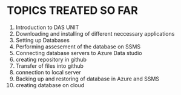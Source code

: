 # TOPICS TREATED SO FAR
1. Introduction to DAS UNIT
2. Downloading and installing of different neccessary applications
3.  Setting up Databases
4.  Performing assesement of the database on SSMS
5.  Connecting database servers to Azure Data studio
6.  creating repository in github
7.  Transfer of files into github
8.  connection to local server
9.  Backing up and restoring of database in Azure and SSMS  
10. creating database on cloud
